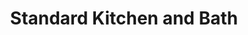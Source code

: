 ---
title: "Standard Kitchen and Bath"
url: /san-diego/standard-kitchen-and-bath/
shop: Baustoffe
---